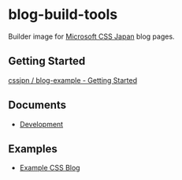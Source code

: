 # blog-build-tools

Builder image for [Microsoft CSS Japan](https://aka.ms/JSupport) blog pages.

## Getting Started

[cssjpn / blog-example - Getting Started](https://github.com/cssjpn/blog-example/blob/main/docs/getting-started.md)

## Documents

* [Development](./docs/development.md)

## Examples

* [Example CSS Blog](https://github.com/cssjpn/blog-example/)

